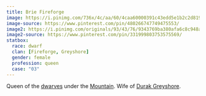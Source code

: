 ```yaml
---
title: Brie Fireforge
image: https://i.pinimg.com/736x/4c/aa/60/4caa60000391c43edd5e1b2c2d81932c--fantasy-pictures-fantasy-images.jpg
image-source: https://www.pinterest.com/pin/480266747749475553/
image2: https://i.pinimg.com/originals/93/43/76/9343769ba380afa6c8c948a61e92d647.jpg
image2-source: https://www.pinterest.com/pin/331999803753575569/
statbox:
  race: dwarf
  clan: [Fireforge, Greyshore]
  gender: female
  profession: queen
  case: "03"
---
```


Queen of the [dwarves](../creatures/dwarves) under the [Mountain](../locales/mountain). Wife of [Durak Greyshore](durak-greyshore).
